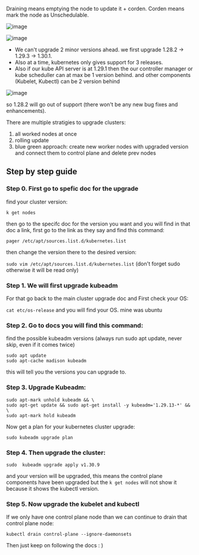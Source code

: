 Draining means emptying the node to update it + corden.
Corden means mark the node as Unschedulable. 

![image](https://github.com/user-attachments/assets/46c7354b-5432-4f23-a1d5-a938ce4d7791)

![image](https://github.com/user-attachments/assets/6fa32aab-439c-48d4-b7ef-22a01892d685)

- We can't upgrade 2 minor versions ahead. we first upgrade 1.28.2 -> 1.29.3 -> 1.30.1.
- Also at a time, kubernetes only gives support for 3 releases.
- Also if our kube API server is at 1.29.1 then the our controller manager or kube scheduller can at max be 1 version behind. and other components (Kubelet, Kubectl) can be 2 version behind 

![image](https://github.com/user-attachments/assets/1e97f215-e424-43e2-bbef-236dcc94120c)

so 1.28.2 will go out of support (there won't be any new bug fixes and enhancements).

There are multiple stratigies to upgrade clusters:
1. all worked nodes at once
2. rolling update
3. blue green approach: create new worker nodes with upgraded version and connect them to control plane and delete prev nodes


## Step by step guide 

### Step 0. First go to spefic doc for the upgrade 

find your cluster version:

`k get nodes`

then go to the specifc doc for the version you want and you will find in that doc a link, first go to the link as they say and find this command:

`pager /etc/apt/sources.list.d/kubernetes.list`

then change the version there to the desired version:

`sudo vim /etc/apt/sources.list.d/kubernetes.list` (don't forget sudo otherwise it will be read only)

### Step 1. We will first upgrade kubeadm 

For that go back to the main cluster upgrade doc and First check your OS:

`cat etc/os-release` and you will find your OS. mine was ubuntu

### Step 2. Go to docs you will find this command:

find the possible kubeadm versions (always run sudo apt update, never skip, even if it comes twice)

```
sudo apt update
sudo apt-cache madison kubeadm
```

this will tell you the versions you can upgrade to. 

### Step 3. Upgrade Kubeadm:

```
sudo apt-mark unhold kubeadm && \
sudo apt-get update && sudo apt-get install -y kubeadm='1.29.13-*' && \
sudo apt-mark hold kubeadm
```

Now get a plan for your kubernetes cluster upgrade:

`sudo kubeadm upgrade plan`

### Step 4. Then upgrade the cluster:

`sudo  kubeadm upgrade apply v1.30.9`

and your version will be upgraded, this means the control plane components have been upgraded but the `k get nodes` will not show it because it shows the kubectl version.

### Step 5. Now upgrade the kubelet and kubectl

If we only have one control plane node than we can continue to drain that control plane node:

`
kubectl drain control-plane --ignore-daemonsets
`

Then just keep on following the docs : )
